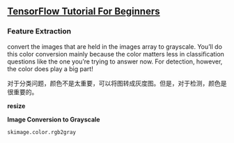 ## [TensorFlow Tutorial For Beginners](https://www.datacamp.com/community/tutorials/tensorflow-tutorial)

### Feature Extraction

convert the images that are held in the images array to grayscale. You’ll do this color conversion mainly because the color matters less in classification questions like the one you’re trying to answer now. For detection, however, the color does play a big part! 

对于分类问题，颜色不是太重要，可以将图转成灰度图。但是，对于检测，颜色是很重要的。

**resize**

**Image Conversion to Grayscale**

```
skimage.color.rgb2gray
```






